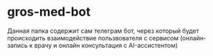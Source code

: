 # gros-med-bot

Данная папка содержит сам телеграм бот, через который будет происходить взаимодействие пользвователя с сервисом (онлайн-запись к врачу и онлайн консультация с AI-ассистентом)
